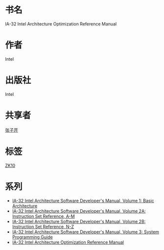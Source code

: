 # 书名 #
IA-32 Intel Architecture Optimization Reference Manual

# 作者 #
Intel

# 出版社 #
Intel

# 共享者 #
[张子开](ZK.md)

# 标签 #
[ZK10](ZK10.md)

# 系列 #
  * [IA-32 Intel Architecture Software Developer's Manual, Volume 1: Basic Architecture](ZK06.md)
  * [IA-32 Intel Architecture Software Developer's Manual, Volume 2A: Instruction Set Reference, A-M](ZK07.md)
  * [IA-32 Intel Architecture Software Developer's Manual, Volume 2B: Instruction Set Reference, N-Z](ZK08.md)
  * [IA-32 Intel Architecture Software Developer's Manual, Volume 3: System Programming Guide](ZK09.md)
  * [IA-32 Intel Architecture Optimization Reference Manual](ZK10.md)